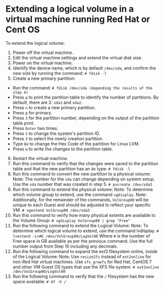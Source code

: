 # Extending a logical volume in a virtual machine running Red Hat or Cent OS

To extend the logical volume:
 
1. Power off the virtual machine.
2. Edit the virtual machine settings and extend the virtual disk size.
3. Power on the virtual machine.
4. Identify the device name, which is by default `/dev/sda`, and confirm the new size by running the command:
  `# fdisk -l` 
5. Create a new primary partition:
  - Run the command:
    `# fdisk /dev/sda (depending the results of the step 4)`    
  - Press `p` to print the partition table to identify the number of partitions. By default, there are 2: `sda1` and `sda2`.
  - Press `n` to create a new primary partition.
  - Press `p` for primary.
  - Press `3` for the partition number, depending on the output of the partition table print.
  - Press `Enter` two times.
  - Press `t` to change the system's partition ID.
  - Press `3` to select the newly creation partition.
  - Type `8e` to change the Hex Code of the partition for Linux LVM.
  - Press `w` to write the changes to the partition table. 
6. Restart the virtual machine.
7. Run this command to verify that the changes were saved to the partition table and that the new partition has an `8e` type:
  `# fdisk -l` 
8. Run this command to convert the new partition to a physical volume:
  Note: The number for the `sda` can change depending on system setup. Use the `sda` number that was created in step 5.
  `# pvcreate /dev/sda3` 
9. Run this command to extend the physical volume:
  Note: To determine which volume group to extend, use the command `vgdisplay`.
  Note: Additionally, for the remainder of the commands, `VolGroup00` will be unique to each Guest and should be adjusted to reflect your specific VM.
  `# vgextend VolGroup00 /dev/sda3` 
10. Run this command to verify how many physical extents are available to the Volume Group:
  `# vgdisplay VolGroup00 | grep "Free"` 
11. Run the following command to extend the Logical Volume:
  Note: To determine which logical volume to extend, use the command lvdisplay.
  `# lvextend -L+#G /dev/VolGroup00/LogVol00`
  Where `#` is the number of Free space in GB available as per the previous command. Use the full number output from Step 10 including any decimals. 
12. Run the following command to expand the ext3 filesystem online, inside of the Logical Volume:
  Note:
  Use `resize2fs` instead of `ext2online` for non-Red Hat virtual machines.
  Use `xfs_growfs` for Red Hat, CentOS 7 and other VM Guest OS types that use the XFS file system.
  `# ext2online /dev/VolGroup00/LogVol00` 
13. Run the following command to verify that the `/` filesystem has the new space available:
  `# df -h /`
